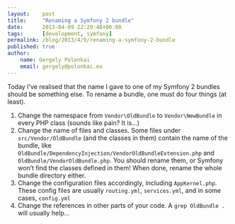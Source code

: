 ```yaml
---
layout:    post
title:     "Renaming a Symfony 2 bundle"
date:      2013-04-09 22:29:48+00:00
tags:      [development, symfony]
permalink: /blog/2013/4/9/renaming-a-symfony-2-bundle
published: true
author:
    name: Gergely Polonkai
    email: gergely@polonkai.eu
---
```


Today I’ve realised that the name I gave to one of my Symfony 2 bundles should
be something else. To rename a bundle, one must do four things (at least).

1. Change the namespace from `Vendor\OldBundle` to `Vendor\NewBundle` in every
   PHP class (sounds like pain? It is…)
1. Change the name of files and classes. Some files under
   `src/Vendor/OldBundle` (and the classes in them) contain the name of the
   bundle, like `OldBundle/DependencyInjection/VendorOldBundleExtension.php`
   and `OldBundle/VendorOldBundle.php`. You should rename them, or Symfony
   won’t find the classes defined in them! When done, rename the whole bundle
   directory either.
1. Change the configuration files accordingly, including `AppKernel.php`. These
   config files are usually `routing.yml`, `services.yml`, and in some cases,
   `config.yml`
1. Change the references in other parts of your code. A `grep OldBundle .` will
   usually help…
